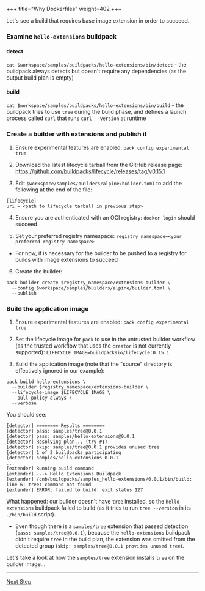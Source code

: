 +++
title="Why Dockerfiles"
weight=402
+++

Let's see a build that requires base image extension in order to succeed.

### Examine `hello-extensions` buildpack

#### detect

`cat $workspace/samples/buildpacks/hello-extensions/bin/detect` - the buildpack always detects but doesn't require any
dependencies (as the output build plan is empty)

#### build

`cat $workspace/samples/buildpacks/hello-extensions/bin/build` - the buildpack tries to use `tree` during the build
phase, and defines a launch process called `curl` that runs `curl --version` at runtime

### Create a builder with extensions and publish it

1. Ensure experimental features are enabled: `pack config experimental true`

2. Download the latest lifecycle tarball from the GitHub release
   page: https://github.com/buildpacks/lifecycle/releases/tag/v0.15.1

3. Edit `$workspace/samples/builders/alpine/builder.toml` to add the following at the end of the file:

```
[lifecycle]
uri = <path to lifecycle tarball in previous step>
```

4. Ensure you are authenticated with an OCI registry: `docker login` should succeed

5. Set your preferred registry namespace: `registry_namespace=<your preferred registry namespace>`
  * For now, it is necessary for the builder to be pushed to a registry for builds with image extensions to succeed

6. Create the builder:

```
pack builder create $registry_namespace/extensions-builder \
  --config $workspace/samples/builders/alpine/builder.toml \
  --publish
```

### Build the application image

1. Ensure experimental features are enabled: `pack config experimental true`

2. Set the lifecycle image for `pack` to use in the untrusted builder workflow (as the trusted workflow that uses
   the `creator` is not currently supported): `LIFECYCLE_IMAGE=buildpacksio/lifecycle:0.15.1`

3. Build the application image (note that the "source" directory is effectively ignored in our example):

```
pack build hello-extensions \
  --builder $registry_namespace/extensions-builder \
  --lifecycle-image $LIFECYCLE_IMAGE \
  --pull-policy always \
  --verbose
```

You should see:

```
[detector] ======== Results ========
[detector] pass: samples/tree@0.0.1
[detector] pass: samples/hello-extensions@0.0.1
[detector] Resolving plan... (try #1)
[detector] skip: samples/tree@0.0.1 provides unused tree
[detector] 1 of 2 buildpacks participating
[detector] samples/hello-extensions 0.0.1
...
[extender] Running build command
[extender] ---> Hello Extensions Buildpack
[extender] /cnb/buildpacks/samples_hello-extensions/0.0.1/bin/build: line 6: tree: command not found
[extender] ERROR: failed to build: exit status 127
```

What happened: our builder doesn't have `tree` installed, so the `hello-extensions` buildpack failed to build (as it
tries to run `tree --version` in its `./bin/build` script).

* Even though there is a `samples/tree` extension that passed detection (`pass: samples/tree@0.0.1`), because
  the `hello-extensions` buildpack didn't require `tree` in the build plan, the extension was omitted from the detected
  group (`skip: samples/tree@0.0.1 provides unused tree`).

Let's take a look at how the `samples/tree` extension installs `tree` on the builder image...

<!--+ if false+-->
---

<a href="/docs/extension-author-guide/create-extension/building-blocks-extension" class="button bg-pink">Next Step</a>
<!--+ end +-->
